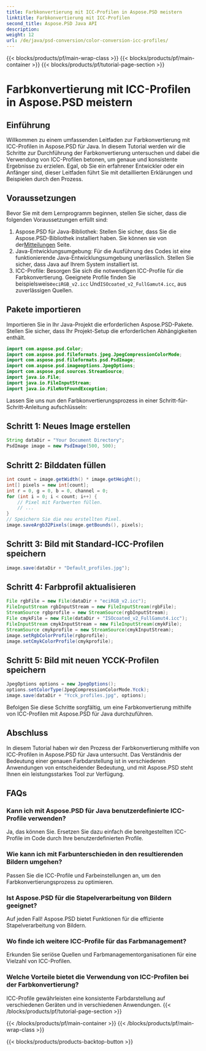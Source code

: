```yaml
---
title: Farbkonvertierung mit ICC-Profilen in Aspose.PSD meistern
linktitle: Farbkonvertierung mit ICC-Profilen
second_title: Aspose.PSD Java API
description: 
weight: 12
url: /de/java/psd-conversion/color-conversion-icc-profiles/
---
```


{{< blocks/products/pf/main-wrap-class >}}
{{< blocks/products/pf/main-container >}}
{{< blocks/products/pf/tutorial-page-section >}}

# Farbkonvertierung mit ICC-Profilen in Aspose.PSD meistern

## Einführung
Willkommen zu einem umfassenden Leitfaden zur Farbkonvertierung mit ICC-Profilen in Aspose.PSD für Java. In diesem Tutorial werden wir die Schritte zur Durchführung der Farbkonvertierung untersuchen und dabei die Verwendung von ICC-Profilen betonen, um genaue und konsistente Ergebnisse zu erzielen. Egal, ob Sie ein erfahrener Entwickler oder ein Anfänger sind, dieser Leitfaden führt Sie mit detaillierten Erklärungen und Beispielen durch den Prozess.
## Voraussetzungen
Bevor Sie mit dem Lernprogramm beginnen, stellen Sie sicher, dass die folgenden Voraussetzungen erfüllt sind:
1.  Aspose.PSD für Java-Bibliothek: Stellen Sie sicher, dass Sie die Aspose.PSD-Bibliothek installiert haben. Sie können sie von der[Mitteilungen](https://releases.aspose.com/psd/java/) Seite.
2. Java-Entwicklungsumgebung: Für die Ausführung des Codes ist eine funktionierende Java-Entwicklungsumgebung unerlässlich. Stellen Sie sicher, dass Java auf Ihrem System installiert ist.
3.  ICC-Profile: Besorgen Sie sich die notwendigen ICC-Profile für die Farbkonvertierung. Geeignete Profile finden Sie beispielsweise`eciRGB_v2.icc` Und`ISOcoated_v2_FullGamut4.icc`, aus zuverlässigen Quellen.
## Pakete importieren
Importieren Sie in Ihr Java-Projekt die erforderlichen Aspose.PSD-Pakete. Stellen Sie sicher, dass Ihr Projekt-Setup die erforderlichen Abhängigkeiten enthält.
```java
import com.aspose.psd.Color;
import com.aspose.psd.fileformats.jpeg.JpegCompressionColorMode;
import com.aspose.psd.fileformats.psd.PsdImage;
import com.aspose.psd.imageoptions.JpegOptions;
import com.aspose.psd.sources.StreamSource;
import java.io.File;
import java.io.FileInputStream;
import java.io.FileNotFoundException;
```
Lassen Sie uns nun den Farbkonvertierungsprozess in einer Schritt-für-Schritt-Anleitung aufschlüsseln:
## Schritt 1: Neues Image erstellen
```java
String dataDir = "Your Document Directory";
PsdImage image = new PsdImage(500, 500);
```
## Schritt 2: Bilddaten füllen
```java
int count = image.getWidth() * image.getHeight();
int[] pixels = new int[count];
int r = 0, g = 0, b = 0, channel = 0;
for (int i = 0; i < count; i++) {
    // Pixel mit Farbwerten füllen.
    // ...
}
// Speichern Sie die neu erstellten Pixel.
image.saveArgb32Pixels(image.getBounds(), pixels);
```
## Schritt 3: Bild mit Standard-ICC-Profilen speichern
```java
image.save(dataDir + "Default_profiles.jpg");
```
## Schritt 4: Farbprofil aktualisieren
```java
File rgbFile = new File(dataDir + "eciRGB_v2.icc");
FileInputStream rgbInputStream = new FileInputStream(rgbFile);
StreamSource rgbprofile = new StreamSource(rgbInputStream);
File cmykFile = new File(dataDir + "ISOcoated_v2_FullGamut4.icc");
FileInputStream cmykInputStream = new FileInputStream(cmykFile);
StreamSource cmykprofile = new StreamSource(cmykInputStream);
image.setRgbColorProfile(rgbprofile);
image.setCmykColorProfile(cmykprofile);
```
## Schritt 5: Bild mit neuen YCCK-Profilen speichern
```java
JpegOptions options = new JpegOptions();
options.setColorType(JpegCompressionColorMode.Ycck);
image.save(dataDir + "Ycck_profiles.jpg", options);
```
Befolgen Sie diese Schritte sorgfältig, um eine Farbkonvertierung mithilfe von ICC-Profilen mit Aspose.PSD für Java durchzuführen.
## Abschluss
In diesem Tutorial haben wir den Prozess der Farbkonvertierung mithilfe von ICC-Profilen in Aspose.PSD für Java untersucht. Das Verständnis der Bedeutung einer genauen Farbdarstellung ist in verschiedenen Anwendungen von entscheidender Bedeutung, und mit Aspose.PSD steht Ihnen ein leistungsstarkes Tool zur Verfügung.
## FAQs
### Kann ich mit Aspose.PSD für Java benutzerdefinierte ICC-Profile verwenden?
Ja, das können Sie. Ersetzen Sie dazu einfach die bereitgestellten ICC-Profile im Code durch Ihre benutzerdefinierten Profile.
### Wie kann ich mit Farbunterschieden in den resultierenden Bildern umgehen?
Passen Sie die ICC-Profile und Farbeinstellungen an, um den Farbkonvertierungsprozess zu optimieren.
### Ist Aspose.PSD für die Stapelverarbeitung von Bildern geeignet?
Auf jeden Fall! Aspose.PSD bietet Funktionen für die effiziente Stapelverarbeitung von Bildern.
### Wo finde ich weitere ICC-Profile für das Farbmanagement?
Erkunden Sie seriöse Quellen und Farbmanagementorganisationen für eine Vielzahl von ICC-Profilen.
### Welche Vorteile bietet die Verwendung von ICC-Profilen bei der Farbkonvertierung?
ICC-Profile gewährleisten eine konsistente Farbdarstellung auf verschiedenen Geräten und in verschiedenen Anwendungen.
{{< /blocks/products/pf/tutorial-page-section >}}

{{< /blocks/products/pf/main-container >}}
{{< /blocks/products/pf/main-wrap-class >}}

{{< blocks/products/products-backtop-button >}}

